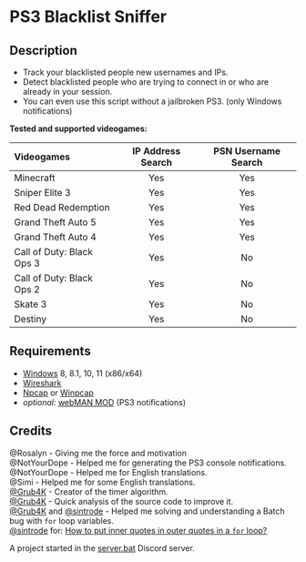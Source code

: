 # PS3 Blacklist Sniffer

## Description

* Track your blacklisted people new usernames and IPs.
* Detect blacklisted people who are trying to connect in or who are already in your session.
* You can even use this script without a jailbroken PS3. (only Windows notifications)

**Tested and supported videogames:**

| Videogames                | IP Address Search | PSN Username Search |
| :------------------------ | :---------------: | :-----------------: |
| Minecraft                 | Yes               | Yes                 |
| Sniper Elite 3            | Yes               | Yes                 |
| Red Dead Redemption       | Yes               | Yes                 |
| Grand Theft Auto 5        | Yes               | Yes                 |
| Grand Theft Auto 4        | Yes               | Yes                 |
| Call of Duty: Black Ops 3 | Yes               | No                  |
| Call of Duty: Black Ops 2 | Yes               | No                  |
| Skate 3                   | Yes               | No                  |
| Destiny                   | Yes               | No                  |

## Requirements

* [Windows](https://www.microsoft.com/windows) 8, 8.1, 10, 11 (x86/x64)
* [Wireshark](https://www.wireshark.org/)
* [Npcap](https://nmap.org/npcap/) or [Winpcap](https://www.winpcap.org/)
* *optional:* [webMAN MOD](https://github.com/aldostools/webMAN-MOD) (PS3 notifications)

## Credits

@Rosalyn - Giving me the force and motivation<br />
@NotYourDope - Helped me for generating the PS3 console notifications.<br />
@NotYourDope - Helped me for English translations.<br />
@Simi - Helped me for some English translations.<br />
[@Grub4K](https://github.com/Grub4K) - Creator of the timer algorithm.<br />
[@Grub4K](https://github.com/Grub4K) - Quick analysis of the source code to improve it.<br />
[@Grub4K](https://github.com/Grub4K) and [@sintrode](https://github.com/sintrode) - Helped me solving and understanding a Batch bug with `for` loop variables.<br />
[@sintrode](https://github.com/sintrode) for: [How to put inner quotes in outer quotes in a `for` loop?](https://www.dostips.com/forum/viewtopic.php?t=6560)<br />

A project started in the [server.bat](https://discord.gg/GSVrHag) Discord server.
